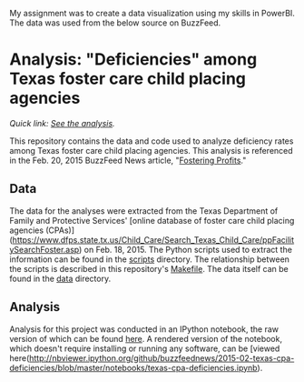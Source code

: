My assignment was to create a data visualization using my skills in PowerBI. The data was used from the below source on BuzzFeed.


# Analysis: "Deficiencies" among Texas foster care child placing agencies

*Quick link:
[See the analysis](http://nbviewer.ipython.org/github/buzzfeednews/2015-02-texas-cpa-deficiencies/blob/master/notebooks/texas-cpa-deficiencies.ipynb).*

This repository contains the data and code used to analyze deficiency rates among
Texas foster care child placing agencies. This analysis is referenced in the Feb. 20, 2015 BuzzFeed News article,
"[Fostering Profits](http://buzzfeed.com/aramroston/fostering-profits)."

## Data

The data for the analyses were extracted from the Texas Department of Family and Protective Services'
[online database of foster care child placing agencies (CPAs)]
(https://www.dfps.state.tx.us/Child_Care/Search_Texas_Child_Care/ppFacilitySearchFoster.asp) on Feb. 18, 2015.
The Python scripts used to extract the information can be found in the [scripts](scripts/) directory.
The relationship between the scripts is described in this repository's [Makefile](Makefile).
The data itself can be found in the [data](data/) directory.

## Analysis

Analysis for this project was conducted in an IPython notebook, the raw version of which can be found
 [here](notebooks/texas-cpa-deficiencies.ipynb). A rendered version of the notebook,
which doesn't require installing or running any software, can be
[viewed here(http://nbviewer.ipython.org/github/buzzfeednews/2015-02-texas-cpa-deficiencies/blob/master/notebooks/texas-cpa-deficiencies.ipynb).
